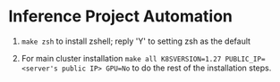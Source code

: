 # Inference Project Automation

1. `make zsh` to install zshell; reply 'Y' to setting zsh as the default

2. For main cluster installation `make all K8SVERSION=1.27 PUBLIC_IP=<server's public IP> GPU=No` to do the rest of the installation steps.
